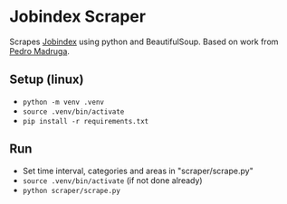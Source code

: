# Jobindex Scraper

Scrapes [Jobindex](https://www.jobindex.dk/) using python and BeautifulSoup.
Based on work from [Pedro Madruga](https://github.com/pmadruga/jobindex-scraper).

## Setup (linux)

- `python -m venv .venv`
- `source .venv/bin/activate`
- `pip install -r requirements.txt`

## Run

- Set time interval, categories and areas in "scraper/scrape.py"
- `source .venv/bin/activate` (if not done already)
- `python scraper/scrape.py`
